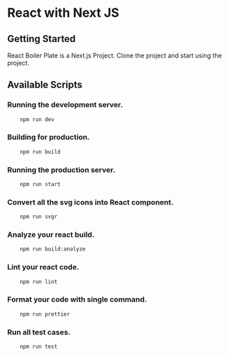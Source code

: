 # React with Next JS
## Getting Started

React Boiler Plate is a Next.js Project. Clone the project and start using the project.

## Available Scripts

### Running the development server.

```bash
    npm run dev
```

### Building for production.

```bash
    npm run build
```

### Running the production server.

```bash
    npm run start
```

### Convert all the svg icons into React component.

```bash
    npm run svgr
```
### Analyze your react build.

```bash
    npm run build:analyze
```
### Lint your react code.

```bash
    npm run lint
```
### Format your code with single command.

```bash
    npm run prettier
```


### Run all test cases.

```bash
    npm run test
```
